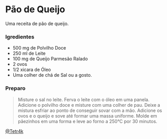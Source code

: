 # Pão de Queijo

Uma receita de pão de queijo.

### Igredientes

* 500 mg de Polvilho Doce
* 250 ml de Leite
* 100 mg de Queijo Parmesão Ralado
* 2 ovos
* 1/2 xicara de Óleo
* Uma colher de chá de Sal ou a gosto.

### Preparo

> Misture o sal no leite. Ferva o leite com o óleo em uma panela. Adicione o polvilho doce e misture com uma colher de pau. Deixe a mistura esfriar ao ponto de conseguir sovar com a mão. Adicione os ovos e o queijo e sove até formar uma massa uniforme. Molde em pãezinhos em uma forma e leve ao forno a 250°C por 30 minutos.

[@Tetr4k](https://github.com/Tetr4k)